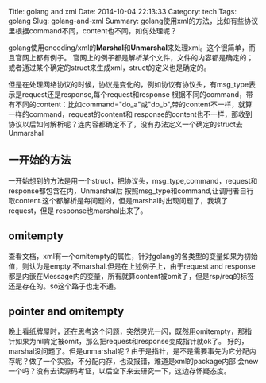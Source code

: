 Title:  golang and xml
Date: 2014-10-04 22:13:33
Category: tech
Tags: golang
Slug: golang-and-xml
Summary: golang使用xml的方法，比如有些协议里根据command不同，content也不同，如何处理呢？

golang使用encoding/xml的**Marshal**和**Unmarshal**来处理xml。这个很简单，而且官网上都有例子。
官网上的例子都是解析某个文件，文件的内容都是确定的；或者通过某个确定的struct来生成xml，struct的定义也是确定的。

但是在处理网络协议的时候，协议是变化的，例如协议有协议头，有msg_type表示是request还是response,每个request和response
根据不同的command，带有不同的content：比如command="do_a"或"do_b",带的content不一样，就算一样的command，request的content和
response的content也不一样，那收到协议以后如何解析呢？连内容都确定不了，没有办法定义一个确定的struct去Unmarshal

<!--more-->

## 一开始的方法
一开始想到的方法是用一个struct，把协议头，msg_type,command，request和response都包含在内，Unmarshal后
按照msg_type和command,让调用者自行取content.这个都解析是每问题的，但是marshal时出现问题了，我填了request，但是
response也marshal出来了。

## omitempty
查看文档，xml有一个omitempty的属性，针对golang的各类型的变量如果为初始值，则认为是empty,不marshal.但是在上述例子上，由于request
and response都是内嵌在Message内的变量，所有就算content被omit了，但是rsp/req的标签还是存在的。so这个路子也走不通。

## pointer and omitempty
晚上看纸牌屋时，还在思考这个问题，突然灵光一闪，既然用omitempty，那指针如果为nil肯定被omit，那么把request和response变成指针就ok了。
好的，marshal没问题了。但是unmarshal呢？由于是指针，是不是需要事先为它分配内存呢？做了一个实验，不分配内存，也没报错，难道是xml的package内部
会new一个吗？没有去读源码考证，以后空下来去研究一下，这边存怀疑态度。


